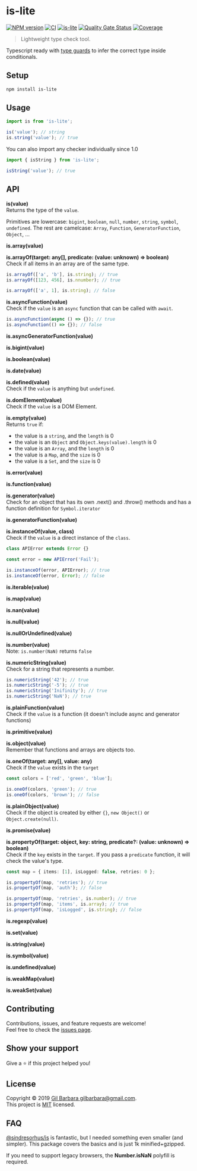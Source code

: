 # is-lite

[![NPM version](https://badge.fury.io/js/is-lite.svg)](https://www.npmjs.com/package/is-lite) [![CI](https://github.com/gilbarbara/is-lite/actions/workflows/main.yml/badge.svg)](https://github.com/gilbarbara/is-lite/actions/workflows/main.yml) [![is-lite](https://badgen.net/bundlephobia/minzip/is-lite?label=size)](https://bundlephobia.com/result?p=is-lite) [![Quality Gate Status](https://sonarcloud.io/api/project_badges/measure?project=gilbarbara_is-lite&metric=alert_status)](https://sonarcloud.io/summary/new_code?id=gilbarbara_is-lite) [![Coverage](https://sonarcloud.io/api/project_badges/measure?project=gilbarbara_is-lite&metric=coverage)](https://sonarcloud.io/summary/new_code?id=gilbarbara_is-lite)

> Lightweight type check tool.

Typescript ready with [type guards](http://www.typescriptlang.org/docs/handbook/advanced-types.html#type-guards-and-differentiating-types) to infer the correct type inside conditionals.

## Setup

```bash
npm install is-lite
```

## Usage

```ts
import is from 'is-lite';

is('value'); // string
is.string('value'); // true
```

You can also import any checker individually since 1.0

```ts
import { isString } from 'is-lite';

isString('value'); // true
```

## API

**is(value)**  
Returns the type of the `value`.

Primitives are lowercase: `bigint`, `boolean`, `null`, `number`, `string`, `symbol`, `undefined`.
The rest are camelcase: `Array`, `Function`, `GeneratorFunction`, `Object`, ...

**is.array(value)**

**is.arrayOf(target: any[], predicate: (value: unknown) => boolean)**  
Check if all items in an array are of the same type.

```ts
is.arrayOf(['a', 'b'], is.string); // true
is.arrayOf([123, 456], is.nnumber); // true

is.arrayOf(['a', 1], is.string); // false
```

**is.asyncFunction(value)**  
Check if the `value` is an `async` function that can be called with `await`.

```ts
is.asyncFunction(async () => {}); // true
is.asyncFunction(() => {}); // false
```

**is.asyncGeneratorFunction(value)**

**is.bigint(value)**

**is.boolean(value)**

**is.date(value)**

**is.defined(value)**  
Check if the `value` is anything but `undefined`.

**is.domElement(value)**  
Check if the `value` is a DOM Element.

**is.empty(value)**  
Returns `true` if:

- the value is a `string`, and the `length` is 0
- the value is an `Object` and `Object.keys(value).length` is 0
- the value is an `Array`, and the `length` is 0
- the value is a `Map`, and the `size` is 0
- the value is a `Set`, and the `size` is 0

**is.error(value)**

**is.function(value)**

**is.generator(value)**  
Check for an object that has its own .next() and .throw() methods and has a function definition for `Symbol.iterator`

**is.generatorFunction(value)**

**is.instanceOf(value, class)**  
Check if the `value` is a direct instance of the `class`.

```ts
class APIError extends Error {}

const error = new APIError('Fail');

is.instanceOf(error, APIError); // true
is.instanceOf(error, Error); // false
```

**is.iterable(value)**

**is.map(value)**

**is.nan(value)**

**is.null(value)**

**is.nullOrUndefined(value)**

**is.number(value)**  
Note: `is.number(NaN)` returns `false`

**is.numericString(value)**  
Check for a string that represents a number.

```ts
is.numericString('42'); // true
is.numericString('-5'); // true
is.numericString('Inifinity'); // true
is.numericString('NaN'); // true
```

**is.plainFunction(value)**  
Check if the `value` is a function (it doesn't include async and generator functions)

**is.primitive(value)**

**is.object(value)**  
Remember that functions and arrays are objects too.

**is.oneOf(target: any[], value: any)**  
Check if the `value` exists in the `target`

```ts
const colors = ['red', 'green', 'blue'];

is.oneOf(colors, 'green'); // true
is.oneOf(colors, 'brown'); // false
```

**is.plainObject(value)**  
Check if the object is created by either `{}`, `new Object()` or `Object.create(null)`.

**is.promise(value)**

**is.propertyOf(target: object, key: string, predicate?: (value: unknown) => boolean)**  
Check if the `key` exists in the `target`. If you pass a `predicate` function, it will check the value's type.

```ts
const map = { items: [1], isLogged: false, retries: 0 };

is.propertyOf(map, 'retries'); // true
is.propertyOf(map, 'auth'); // false

is.propertyOf(map, 'retries', is.number); // true
is.propertyOf(map, 'items', is.array); // true
is.propertyOf(map, 'isLogged', is.string); // false
```

**is.regexp(value)**

**is.set(value)**

**is.string(value)**

**is.symbol(value)**

**is.undefined(value)**

**is.weakMap(value)**

**is.weakSet(value)**

## Contributing

Contributions, issues, and feature requests are welcome!  
Feel free to check the [issues page](https://github.com/gilbarbara/is-lite/issues).

## Show your support

Give a ⭐️ if this project helped you!

## License

Copyright © 2019 [Gil Barbara <gilbarbara@gmail.com>](https://github.com/gilbarbara).  
This project is [MIT](https://github.com/gilbarbara/is-lite/blob/main/LICENSE) licensed.

## FAQ

[@sindresorhus/is](https://github.com/sindresorhus/is) is fantastic, but I needed something even smaller (and simpler). This package covers the basics and is just 1k minified+gzipped.

If you need to support legacy browsers, the **Number.isNaN** polyfill is required.
